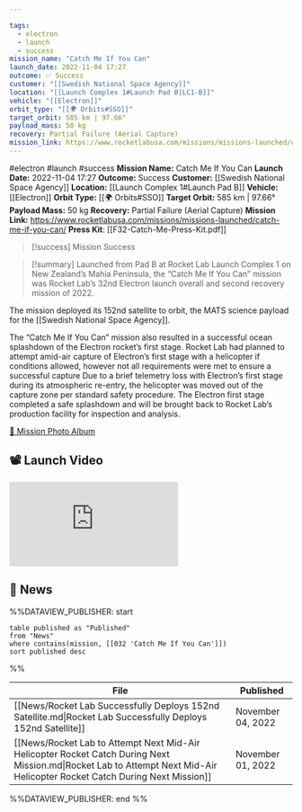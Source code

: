 ```yaml
---

tags:
  - electron
  - launch
  - success
mission_name: "Catch Me If You Can"
launch_date: 2022-11-04 17:27
outcome: ✅ Success
customer: "[[Swedish National Space Agency]]"
location: "[[Launch Complex 1#Launch Pad B|LC1-B]]"
vehicle: "[[Electron]]"
orbit_type: "[[🌍 Orbits#SSO]]"
target_orbit: 585 km | 97.66°
payload_mass: 50 kg
recovery: Partial Failure (Aerial Capture)
mission_link: https://www.rocketlabusa.com/missions/missions-launched/catch-me-if-you-can/
---
```


#electron #launch #success
**Mission Name:** Catch Me If You Can
**Launch Date:** 2022-11-04 17:27
**Outcome:** Success
**Customer:** [[Swedish National Space Agency]]
**Location:** [[Launch Complex 1#Launch Pad B]]
**Vehicle:** [[Electron]]
**Orbit Type:** [[🌍 Orbits#SSO]]
**Target Orbit:** 585 km | 97.66°
**Payload Mass:** 50 kg
**Recovery:** Partial Failure (Aerial Capture)
**Mission Link:** https://www.rocketlabusa.com/missions/missions-launched/catch-me-if-you-can/
**Press Kit**: [[F32-Catch-Me-Press-Kit.pdf]]

>[!success] Mission Success

>[!summary]
Launched from Pad B at Rocket Lab Launch Complex 1 on New Zealand’s Mahia Peninsula, the “Catch Me If You Can” mission was Rocket Lab’s 32nd Electron launch overall and second recovery mission of 2022.
>
The mission deployed its 152nd satellite to orbit, the MATS science payload for the [[Swedish National Space Agency]]. 
>
The “Catch Me If You Can” mission also resulted in a successful ocean splashdown of the Electron rocket’s first stage. Rocket Lab had planned to attempt amid-air capture of Electron’s first stage with a helicopter if conditions allowed, however not all requirements were met to ensure a successful capture Due to a brief telemetry loss with Electron’s first stage during its atmospheric re-entry, the helicopter was moved out of the capture zone per standard safety procedure. The Electron first stage completed a safe splashdown and will be brought back to Rocket Lab’s production facility for inspection and analysis.
>
[📸 Mission Photo Album](https://www.flickr.com/photos/rocketlab/albums/72177720303420541/)

## 📽️ Launch Video

<div class="responsive-video">
<iframe src="https://www.youtube.com/embed/PVTwEn9GdsA" title="Rocket Lab&#39;s Electron - Catch Me If You Can Mission" frameborder="0" allow="accelerometer; autoplay; clipboard-write; encrypted-media; gyroscope; picture-in-picture; web-share" referrerpolicy="strict-origin-when-cross-origin" allowfullscreen></iframe>     
</div>

## 📰 News
%%DATAVIEW_PUBLISHER: start
```
table published as "Published"
from "News"
where contains(mission, [[032 'Catch Me If You Can']])
sort published desc
```
%%

| File                                                                                                                                                                       | Published         |
| -------------------------------------------------------------------------------------------------------------------------------------------------------------------------- | ----------------- |
| [[News/Rocket Lab Successfully Deploys 152nd Satellite.md\|Rocket Lab Successfully Deploys 152nd Satellite]]                                                               | November 04, 2022 |
| [[News/Rocket Lab to Attempt Next Mid-Air Helicopter Rocket Catch During Next Mission.md\|Rocket Lab to Attempt Next Mid-Air Helicopter Rocket Catch During Next Mission]] | November 01, 2022 |

%%DATAVIEW_PUBLISHER: end %%
